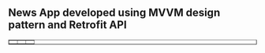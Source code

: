 <h2>News App developed using MVVM design pattern and Retrofit API</h2>


<table style="border-collapse: collapse; width: 100%;" border="1">
<tbody>
<tr>
<td style="width: 33.3333%;"><img src="https://github.com/basitbhatti/NewsApp-MVVM/assets/78906762/dcff354d-e1f6-4c7c-84f3-7fbaafc1a197" alt="" /></td>
<td style="width: 33.3333%;"><img src="https://github.com/basitbhatti/NewsApp-MVVM/assets/78906762/cdac601e-ab11-4b18-b8c1-11b67b860d85" alt="" /></td>
<td style="width: 33.3333%;"><img src="https://github.com/basitbhatti/NewsApp-MVVM/assets/78906762/734c28fe-9485-4d9a-816e-7328a8a6809e" alt="" /></td>
</tr>
</tbody>
</table>

